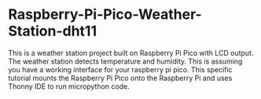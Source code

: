 # Raspberry-Pi-Pico-Weather-Station-dht11
This is a weather station project built on Raspberry Pi Pico with LCD output. The weather station detects temperature and humidity. This is assuming you have a working interface for your raspberry pi pico. This specific tutorial mounts the Raspberry Pi Pico onto the Raspberry Pi and uses Thonny IDE to run micropython code. 
